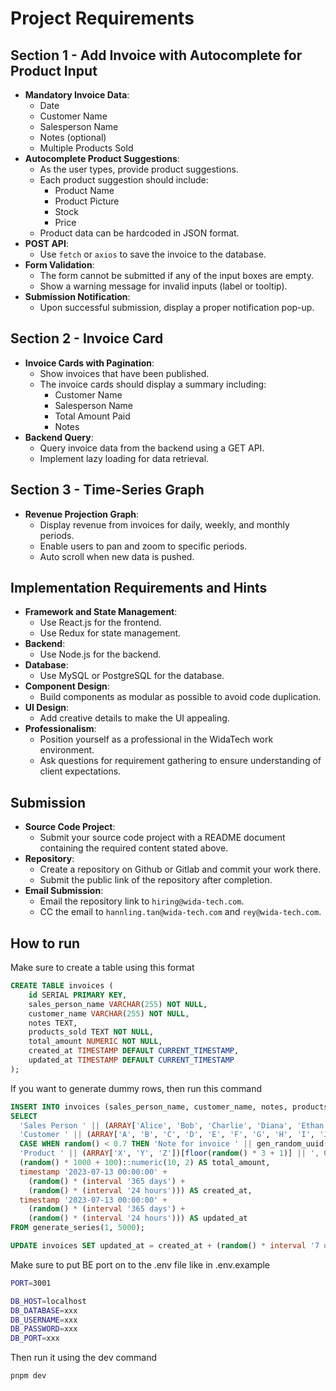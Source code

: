 
# Project Requirements

## Section 1 - Add Invoice with Autocomplete for Product Input
- **Mandatory Invoice Data**:
  - Date
  - Customer Name
  - Salesperson Name
  - Notes (optional)
  - Multiple Products Sold
- **Autocomplete Product Suggestions**:
  - As the user types, provide product suggestions.
  - Each product suggestion should include:
    - Product Name
    - Product Picture
    - Stock
    - Price
  - Product data can be hardcoded in JSON format.
- **POST API**:
  - Use `fetch` or `axios` to save the invoice to the database.
- **Form Validation**:
  - The form cannot be submitted if any of the input boxes are empty.
  - Show a warning message for invalid inputs (label or tooltip).
- **Submission Notification**:
  - Upon successful submission, display a proper notification pop-up.

## Section 2 - Invoice Card
- **Invoice Cards with Pagination**:
  - Show invoices that have been published.
  - The invoice cards should display a summary including:
    - Customer Name
    - Salesperson Name
    - Total Amount Paid
    - Notes
- **Backend Query**:
  - Query invoice data from the backend using a GET API.
  - Implement lazy loading for data retrieval.

## Section 3 - Time-Series Graph
- **Revenue Projection Graph**:
  - Display revenue from invoices for daily, weekly, and monthly periods.
  - Enable users to pan and zoom to specific periods.
  - Auto scroll when new data is pushed.

## Implementation Requirements and Hints
- **Framework and State Management**:
  - Use React.js for the frontend.
  - Use Redux for state management.
- **Backend**:
  - Use Node.js for the backend.
- **Database**:
  - Use MySQL or PostgreSQL for the database.
- **Component Design**:
  - Build components as modular as possible to avoid code duplication.
- **UI Design**:
  - Add creative details to make the UI appealing.
- **Professionalism**:
  - Position yourself as a professional in the WidaTech work environment.
  - Ask questions for requirement gathering to ensure understanding of client expectations.

## Submission
- **Source Code Project**:
  - Submit your source code project with a README document containing the required content stated above.
- **Repository**:
  - Create a repository on Github or Gitlab and commit your work there.
  - Submit the public link of the repository after completion.
- **Email Submission**:
  - Email the repository link to `hiring@wida-tech.com`.
  - CC the email to `hannling.tan@wida-tech.com` and `rey@wida-tech.com`.

## How to run

Make sure to create a table using this format

```sql
CREATE TABLE invoices (
    id SERIAL PRIMARY KEY,
    sales_person_name VARCHAR(255) NOT NULL,
    customer_name VARCHAR(255) NOT NULL,
    notes TEXT,
    products_sold TEXT NOT NULL,
    total_amount NUMERIC NOT NULL,
    created_at TIMESTAMP DEFAULT CURRENT_TIMESTAMP,
    updated_at TIMESTAMP DEFAULT CURRENT_TIMESTAMP
);
```

If you want to generate dummy rows, then run this command

```sql
INSERT INTO invoices (sales_person_name, customer_name, notes, products_sold, total_amount, created_at, updated_at)
SELECT
  'Sales Person ' || (ARRAY['Alice', 'Bob', 'Charlie', 'Diana', 'Ethan'])[floor(random() * 5 + 1)] AS sales_person_name,
  'Customer ' || (ARRAY['A', 'B', 'C', 'D', 'E', 'F', 'G', 'H', 'I', 'J'])[floor(random() * 10 + 1)] AS customer_name,
  CASE WHEN random() < 0.7 THEN 'Note for invoice ' || gen_random_uuid() ELSE NULL END AS notes,
  'Product ' || (ARRAY['X', 'Y', 'Z'])[floor(random() * 3 + 1)] || ', Quantity: ' || floor(random() * 10 + 1)::text AS products_sold,
  (random() * 1000 + 100)::numeric(10, 2) AS total_amount,
  timestamp '2023-07-13 00:00:00' +
    (random() * (interval '365 days') +
    (random() * (interval '24 hours'))) AS created_at,
  timestamp '2023-07-13 00:00:00' +
    (random() * (interval '365 days') +
    (random() * (interval '24 hours'))) AS updated_at
FROM generate_series(1, 5000);

UPDATE invoices SET updated_at = created_at + (random() * interval '7 days');
```

Make sure to put BE port on to the .env file like in .env.example

```bash
PORT=3001

DB_HOST=localhost
DB_DATABASE=xxx
DB_USERNAME=xxx
DB_PASSWORD=xxx
DB_PORT=xxx
```

Then run it using the dev command

```bash
pnpm dev
```
